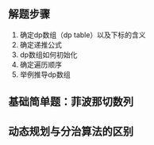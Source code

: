 ## 解题步骤
1. 确定dp数组（dp table）以及下标的含义
2. 确定递推公式
3. dp数组如何初始化
4. 确定遍历顺序
5. 举例推导dp数组


## 基础简单题：菲波那切数列
## 动态规划与分治算法的区别